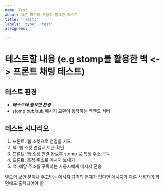 ```yaml
---
name: Test
about: 다른 파트의 도움이 필요한 테스트
title: '[Test]'
labels: 'type: ✅test'
assignees: ''

---
```


# 테스트할 내용 (e.g stomp를 활용한 백 <-> 프론트 채팅 테스트)

## 테스트 환경

- **_테스트에 필요한 환경_**
- stomp pub/sub 메시지 교환이 동작하는 백엔드 서버

## 테스트 시나리오

1. 프론트: 웹 소켓으로 연결을 시도
2. 백: 웹 소켓 연결시 토큰 확인
3. 프론트: 웹 소켓 연결 완료후 stomp 로 특정 주소 구독
4. 프론트: 특정 주소로 메시지 보내기
5. 백: 해당 주소를 구독하는 사용자에게 메시지 전송

별도의 보안 문제나 주고받는 메시지 규격의 문제가 없다면 메시지가 다른 사용자의 화면에도 출력되어야 함

